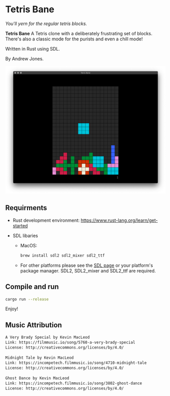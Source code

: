 # Tetris Bane

_You'll yern for the regular tetris blocks._

**Tetris Bane** A Tetris clone with a deliberately frustrating set of blocks. There's also a classic mode for the purists and even a chill mode!

Written in Rust using SDL.

By Andrew Jones.

![Image of Classic Mode](./assets/screenshots/bane_mode.png)

## Requirments

* Rust development environment: https://www.rust-lang.org/learn/get-started
* SDL libaries

    * MacOS:

        ```sh
        brew install sdl2 sdl2_mixer sdl2_ttf
        ```

   * For other platforms please see the [SDL page](https://www.libsdl.org/download-2.0.php) or your platform's package manager. SDL2, SDL2_mixer and SDL2_ttf are required.


## Compile and run

```sh
cargo run --release
```

Enjoy!

## Music Attribution

```
A Very Brady Special by Kevin MacLeod
Link: https://filmmusic.io/song/5760-a-very-brady-special
License: http://creativecommons.org/licenses/by/4.0/

Midnight Tale by Kevin MacLeod
Link: https://incompetech.filmmusic.io/song/4710-midnight-tale
License: http://creativecommons.org/licenses/by/4.0/

Ghost Dance by Kevin MacLeod
Link: https://incompetech.filmmusic.io/song/3802-ghost-dance
License: http://creativecommons.org/licenses/by/4.0/
```
